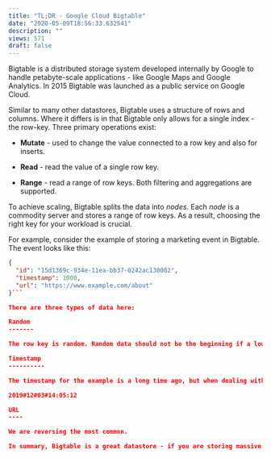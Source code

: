 ```yaml
---
title: "TL;DR - Google Cloud Bigtable"
date: "2020-05-09T18:56:33.632541"
description: ""
views: 571
draft: false
---
```

Bigtable is a distributed storage system developed internally by Google to handle petabyte-scale applications - like Google Maps and Google Analytics. In 2015 Bigtable was launched as a public service on Google Cloud.

Similar to many other datastores, Bigtable uses a structure of rows and columns. Where it differs is in that Bigtable only allows for a single index - the row-key. Three primary operations exist:

-   **Mutate** - used to change the value connected to a row key and also for inserts.

-   **Read** - read the value of a single row key.

-   **Range** - read a range of row keys. Both filtering and aggregations are supported.

To achieve scaling, Bigtable splits the data into *nodes*. Each *node* is a commodity server and stores a range of row keys. As a result, choosing the right key for your workload is crucial.

For example, consider the example of storing a marketing event in Bigtable. The event looks like this:

```json
{
  "id": "15d1369c-934e-11ea-bb37-0242ac130002",
  "timestamp": 1000,
  "url": "https://www.example.com/about"
}```

There are three types of data here:

Random 
-------

The row key is random. Random data should not be the beginning if a low key in Bigquery because it makes range queries useless.

Timestamp 
----------

The timestamp for the example is a long time ago, but when dealing with timestamps, it is essential to get them in the right format.

2019#12#03#14:05:12

URL 
----

We are reversing the most common.

In summary, Bigtable is a great datastore - if you are storing massive amounts of data. Otherwise, it's terrible.
